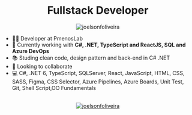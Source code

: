 <h1 align="center">Fullstack Developer</h1>

<p align="center"> <img src="https://komarev.com/ghpvc/?username=joelsonfoliveira" alt="joelsonfoliveira" /> </p>

- 👨‍💻 Developer at PmenosLab
- 👔 Currently working with **C#, .NET, TypeScript and ReactJS, SQL and Azure DevOps**
- 📚 Studing clean code, design pattern and back-end in C# .NET
- 🤝 Looking to collaborate
- 💻 C#, .NET 6, TypeScript, SQLServer, React, JavaScript, HTML, CSS, SASS, Figma, CSS Selector, Azure Pipelines, Azure Boards, Unit Test, Git, Shell Script,OO Fundamentals 


<br />

<div align="center">
  <a href="https://www.linkedin.com/in/joelsonfoliveira/" target="_blank">
    <img align="center" src="https://img.shields.io/badge/linkedin-%230077B5.svg?&style=for-the-badge&logo=linkedin&logoColor=white" alt="joelsonfoliveira"/>
  </a>
</div>

<br/>




